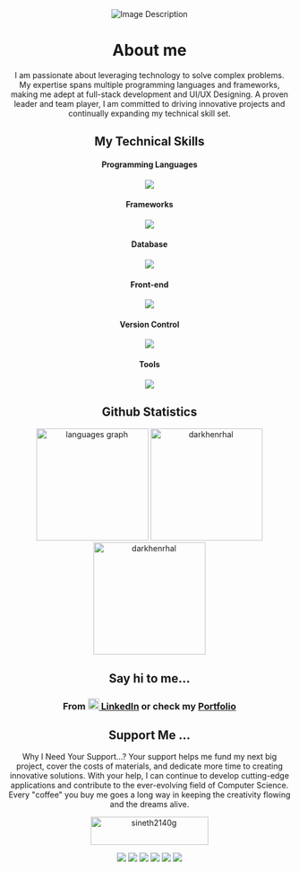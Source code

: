 <div align= "center">
  <img src="https://drive.google.com/uc?export=view&id=1Du5ikn7eP6M8NefU6JnEdEZeOhVltBBO" alt="Image Description"/>
</div>

<!--<div align= "center">
<a href="https://git.io/typing-svg"><img src="https://readme-typing-svg.demolab.com?font=Poppins&weight=600&size=36&pause=1000&color=8DA5FA&center=true&vCenter=true&random=false&width=435&lines=I'm+a;Technology+Enthusiast;Full-stack+Developer;UI/UX Designing" alt="Technology Enthusiast | Full-stack Developer | UI/UX Designing" /></a>
</div>-->

<h1 align="center">About me</h1>

<p align="center" align="center">
  I am passionate about leveraging technology to solve complex problems. My expertise spans multiple programming languages and frameworks, making me adept at full-stack development and UI/UX Designing. A proven leader and team player, I am committed to driving innovative projects and continually expanding my technical skill set.
</p>
<div>
    <h2 align="center">
    My Technical Skills 
  </h2>
<div>
  <h4 align="center"> Programming Languages</h4>
  <p align="center">
  <a href="https://skillicons.dev">
    <img src="https://skillicons.dev/icons?i=java,js,ts,cs,kotlin,py,c,php,r"/>
  </a>
  </p>
  <h4 align="center"> Frameworks</h4>
  <p align="center">
  <a href="https://skillicons.dev">
    <img src="https://skillicons.dev/icons?i=react,spring,dotnet,nextjs"/>
  </a> 
  </p>
  <h4 align="center"> Database</h4>
  <p align="center">
  <a href="https://skillicons.dev">
    <img src="https://skillicons.dev/icons?i=mongodb,mysql,sqlite"/>
  </a>
  </p>
    <h4 align="center">Front-end</h4>
  <p align="center">
  <a href="https://skillicons.dev">
    <img src="https://skillicons.dev/icons?i=html,tailwind,css"/>
  </a>
  </p>
  <h4 align="center">Version Control</h4>
  <p align="center">
  <a href="https://skillicons.dev">
    <img src="https://skillicons.dev/icons?i=git,github"/>
  </a>
  </p>
  <h4 align="center">Tools</h4>
  <p align="center">
  <a href="https://skillicons.dev">
    <img src="https://skillicons.dev/icons?i=postman,docker,androidstudio,visualstudio,maven,nodejs,gradle,linux,maven,figma,ps,"/>
  </a>
  </p>
    
</div>


<h2 align="center">
  Github Statistics 
</h2>


<div align="center">
  
  <img src="https://github-readme-stats.vercel.app/api/top-langs?locale=en&hide_title=false&layout=compact&card_width=320&langs_count=5&theme=algolia&title_color=CBACF9&text_color=ACBDF9&hide_border=true&border_radius=10&username=darkhenrhal" height="200" alt="languages graph"  />
  
  
  <img src="https://github-readme-stats.vercel.app/api?username=darkhenrhal&show_icons=true&locale=en&icons=true&theme=algolia&title_color=CBACF9&text_color=ACBDF9&border_radius=10&hide_border=true&icon_color=5b3df2" alt="darkhenrhal" height="200" />
  <img src="https://github-readme-streak-stats.herokuapp.com/?user=darkhenrhal&icons=true&theme=algolia&title_color=CBACF9&text_color=ACBDF9&border_radius=10&hide_border=true&icon_color=5b3df2" alt="darkhenrhal" height="200"  />
</div>

 
</div>

<div>
   <h2 align="center">Say hi to me...</h2>
   <h3 align="center">
    
  From   <a href="https://www.linkedin.com/in/sandeepa-sineth"><img src="https://skillicons.dev/icons?i=linkedin" height="20"/> LinkedIn</a> or check my <a href="http://sandeepasineth.vercel.app/">Portfolio</a>  
  
    
  </h3> 
</div>

  
<div>
   <h2 align="center">Support Me ...</h2>
   <p align="center">
        Why I Need Your Support...?
Your support helps me fund my next big project, cover the costs of materials, and dedicate more time to creating innovative solutions. With your help, I can continue to develop cutting-edge applications and contribute to the ever-evolving field of Computer Science. Every "coffee" you buy me goes a long way in keeping the creativity flowing and the dreams alive.
   </p>
  
  </p>
  
</p>
</div>
 

<p align="center">

  <a href="https://www.buymeacoffee.com/sineth2140g">
    <img align="center" src="https://cdn.buymeacoffee.com/buttons/v2/default-yellow.png" height="50" width="210" alt="sineth2140g" />
  </a>
</p>

<p align="center">
    <img src="https://drive.google.com/uc?export=view&id=16XeA2oV8aLqgo4yvEHSox_76aJ2sgFX3"/>
    <img src="https://drive.google.com/uc?export=view&id=16XeA2oV8aLqgo4yvEHSox_76aJ2sgFX3"/>
    <img src="https://drive.google.com/uc?export=view&id=16XeA2oV8aLqgo4yvEHSox_76aJ2sgFX3"/>
    <img src="https://drive.google.com/uc?export=view&id=16XeA2oV8aLqgo4yvEHSox_76aJ2sgFX3"/>
    <img src="https://drive.google.com/uc?export=view&id=16XeA2oV8aLqgo4yvEHSox_76aJ2sgFX3"/>
    <img src="https://drive.google.com/uc?export=view&id=16XeA2oV8aLqgo4yvEHSox_76aJ2sgFX3"/>
    

</p>
  







